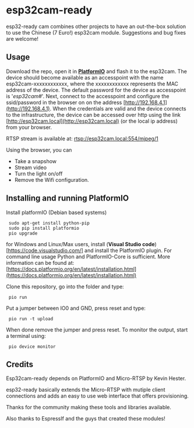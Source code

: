 # esp32cam-ready

esp32-ready cam combines other projects to have an out-the-box solution to use the Chinese (7 Euro!) esp32cam module.
Suggestions and bug fixes are welcome!

## Usage
Download the repo, open it in [**PlatformIO**](https://platformio.org/) and flash it to the esp32cam.
The device should become available as an accesspoint with the name esp32cam-xxxxxxxxxxxx, where the xxxxxxxxxxxx represents the MAC address of the device.
The default password for the device as accesspoint is '*esp32cam#*'. 
Next, connect to the accesspoint and configure the ssid/password in the browser on on the address [http://192.168.4.1](http://192.168.4.1).
When the credentials are valid and the device connects to the infrastructure, the device can be accessed over http using the link [http://esp32cam.local](http://esp32cam.local) (or the local ip address) from your browser.

RTSP stream is available at: [rtsp://esp32cam.local:554/mjpeg/1](rtsp://esp32cam.local:554/mjpeg/1)

Using the browser, you can
- Take a snapshow
- Stream video
- Turn the light on/off
- Remove the Wifi configuration.

## Installing and running PlatformIO

Install platformIO (Debian based systems)
```
 sudo apt-get install python-pip
 sudo pip install platformio
 pio upgrade
```
for Windows and Linux/Max users, install (**Visual Studio code**)[https://code.visualstudio.com/] and install the PlatformIO plugin.
For command line usage Python and PlatformIO-Core is sufficient. More information can be found at: [https://docs.platformio.org/en/latest/installation.html](https://docs.platformio.org/en/latest/installation.html)

Clone this repository, go into the folder and type:
```
 pio run
```
Put a jumper between IO0 and GND, press reset and type:
```
 pio run -t upload
```
When done remove the jumper and press reset. To monitor the output, start a terminal using:
```
 pio device monitor
```

## Credits
Esp32cam-ready depends on PlatformIO and Micro-RTSP by Kevin Hester.

esp32-ready basically extends the Micro-RTSP with mutiple client connections and adds an easy to use web interface that offers provisioning.

Thanks for the community making these tools and libraries available.

Also thanks to EspressIf and the guys that created these modules!
